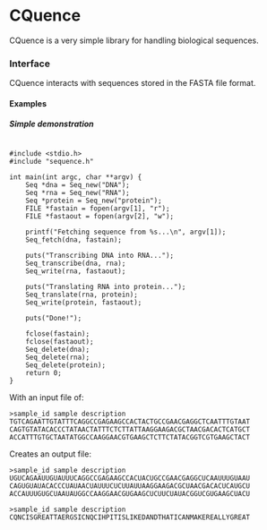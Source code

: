 # CQuence
CQuence is a very simple library for handling biological sequences.
### Interface
CQuence interacts with sequences stored in the FASTA file format.  

#### Examples
##### Simple demonstration
```

#include <stdio.h>
#include "sequence.h"

int main(int argc, char **argv) {
	Seq *dna = Seq_new("DNA");
	Seq *rna = Seq_new("RNA");
	Seq *protein = Seq_new("protein");
	FILE *fastain = fopen(argv[1], "r");
	FILE *fastaout = fopen(argv[2], "w");

	printf("Fetching sequence from %s...\n", argv[1]);
	Seq_fetch(dna, fastain);

	puts("Transcribing DNA into RNA...");
	Seq_transcribe(dna, rna);
	Seq_write(rna, fastaout);

	puts("Translating RNA into protein...");
	Seq_translate(rna, protein);
	Seq_write(protein, fastaout);
	
	puts("Done!");
	
	fclose(fastain);
	fclose(fastaout);
	Seq_delete(dna);
	Seq_delete(rna);
	Seq_delete(protein);
	return 0;
}  
```  
With an input file of:  
```
>sample_id sample description
TGTCAGAATTGTATTTCAGGCCGAGAAGCCACTACTGCCGAACGAGGCTCAATTTGTAAT
CAGTGTATACACCCTATAACTATTTCTCTTATTAAGGAAGACGCTAACGACACTCATGCT
ACCATTTGTGCTAATATGGCCAAGGAACGTGAAGCTCTTCTATACGGTCGTGAAGCTACT
```
Creates an output file:
```
>sample_id sample description
UGUCAGAAUUGUAUUUCAGGCCGAGAAGCCACUACUGCCGAACGAGGCUCAAUUUGUAAU
CAGUGUAUACACCCUAUAACUAUUUCUCUUAUUAAGGAAGACGCUAACGACACUCAUGCU
ACCAUUUGUGCUAAUAUGGCCAAGGAACGUGAAGCUCUUCUAUACGGUCGUGAAGCUACU

>sample_id sample description
CQNCISGREATTAERGSICNQCIHPITISLIKEDANDTHATICANMAKEREALLYGREAT
```
